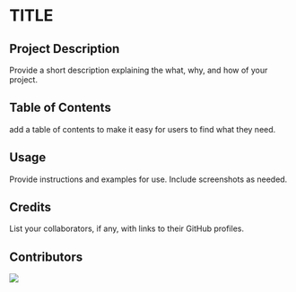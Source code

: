 # TITLE

## Project Description

Provide a short description explaining the what, why, and how of your project.


## Table of Contents

add a table of contents to make it easy for users to find what they need.


## Usage

Provide instructions and examples for use. Include screenshots as needed.


## Credits

List your collaborators, if any, with links to their GitHub profiles.


## Contributors

<a href="https://github.com/multicampus8-group3/K-food_Search/graphs/contributors">
  <img src="https://contrib.rocks/image?repo=multicampus8-group3/K-food_Search" />
</a>
